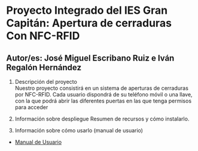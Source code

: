 
#  Proyecto Integrado del IES Gran Capitán: Apertura de cerraduras Con NFC-RFID
## Autor/es: José Miguel Escribano Ruiz e Iván Regalón Hernández

1. Descripción del proyecto  
Nuestro proyecto consistirá en un sistema de aperturas de cerraduras por NFC-RFID. Cada usuario dispondrá de su teléfono móvil o una llave, con la que podrá abrir las diferentes puertas en las que tenga permisos para acceder

2. Información sobre despliegue
Resumen de recursos y cómo instalarlo.

3. Información sobre cómo usarlo (manual de usuario)  
  - [Manual de Usuario](https://github.com/iesgrancapitan-proyectos/202021asir_junio_unlockNFC-escribano_regalon/wiki/Manual_Usuario#manual-de-usuario) 








